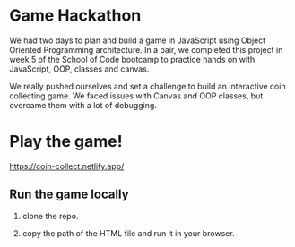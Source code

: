 # Game Hackathon

We had two days to plan and build a game in JavaScript using Object Oriented Programming architecture. In a pair, we completed this project in week 5 of the School of Code bootcamp to practice hands on with JavaScript, OOP, classes and canvas.

We really pushed ourselves and set a challenge to build an interactive coin collecting game. We faced issues with Canvas and OOP classes, but overcame them with a lot of debugging.

# Play the game!

https://coin-collect.netlify.app/

## Run the game locally

1. clone the repo.

2. copy the path of the HTML file and run it in your browser.
